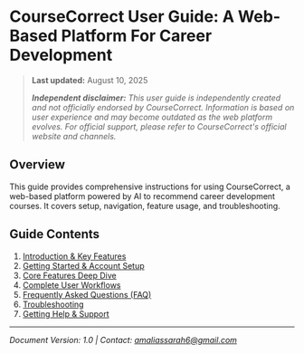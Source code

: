 # CourseCorrect User Guide: A Web-Based Platform For Career Development

> **Last updated:** August 10, 2025
>
> ***Independent disclaimer:*** _This user guide is independently created and not officially endorsed by CourseCorrect. Information is based on user experience and may become outdated as the web platform evolves. For official support, please refer to CourseCorrect's official website and channels._

## Overview
This guide provides comprehensive instructions for using CourseCorrect, a web-based platform powered by AI to recommend career development courses. It covers setup, navigation, feature usage, and troubleshooting.

## Guide Contents
1.  [Introduction & Key Features](01-introduction-and-features.md)
2.  [Getting Started & Account Setup](02-getting-started.md)
3.  [Core Features Deep Dive](03-core-features-deep-dive.md)
4.  [Complete User Workflows](04-user-workflows.md)
5.  [Frequently Asked Questions (FAQ)](05-faq.md)
6.  [Troubleshooting](06-troubleshooting.md)
7.  [Getting Help & Support](07-support.md)

---
*Document Version: 1.0 | Contact: amaliassarah6@gmail.com*
